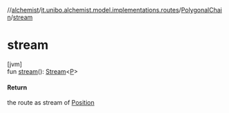 //[alchemist](../../../index.md)/[it.unibo.alchemist.model.implementations.routes](../index.md)/[PolygonalChain](index.md)/[stream](stream.md)

# stream

[jvm]\
fun [stream](stream.md)(): [Stream](https://docs.oracle.com/javase/8/docs/api/java/util/stream/Stream.html)<[P](../../it.unibo.alchemist.model.implementations.layers/-uniform-layer/index.md)>

#### Return

the route as stream of [Position](../../it.unibo.alchemist.model.interfaces/-position/index.md)
